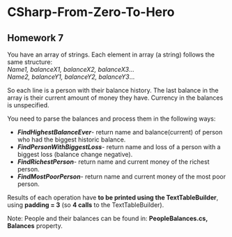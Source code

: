# CSharp-From-Zero-To-Hero  
## Homework 7  
You have an array of strings. Each element in array (a string) follows the same structure:  
*Name1, balanceX1, balanceX2, balanceX3*...  
*Name2, balanceY1, balanceY2, balanceY3*...  

So each line is a person with their balance history. The last balance in the array is their current amount of money they have. Currency in the balances is unspecified.  

You need to parse the balances and process them in the following ways:  
- ***FindHighestBalanceEver***- return name and balance(current) of person who had the biggest historic balance.  
- ***FindPersonWithBiggestLoss***- return name and loss of a person with a biggest loss (balance change negative).  
- ***FindRichestPerson***- return name and current money of the richest person.  
- ***FindMostPoorPerson***- return name and current money of the most poor person.  

Results of each operation have **to be printed using the TextTableBuilder**, using **padding = 3** (so **4 calls** to the TextTableBuilder).

Note: People and their balances can be found in: **PeopleBalances.cs, Balances** property.



 

 

